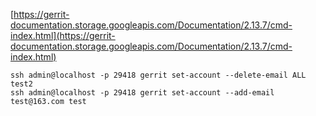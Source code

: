 [https://gerrit-documentation.storage.googleapis.com/Documentation/2.13.7/cmd-index.html](https://gerrit-documentation.storage.googleapis.com/Documentation/2.13.7/cmd-index.html)

```
ssh admin@localhost -p 29418 gerrit set-account --delete-email ALL test2
ssh admin@localhost -p 29418 gerrit set-account --add-email test@163.com test 
```





